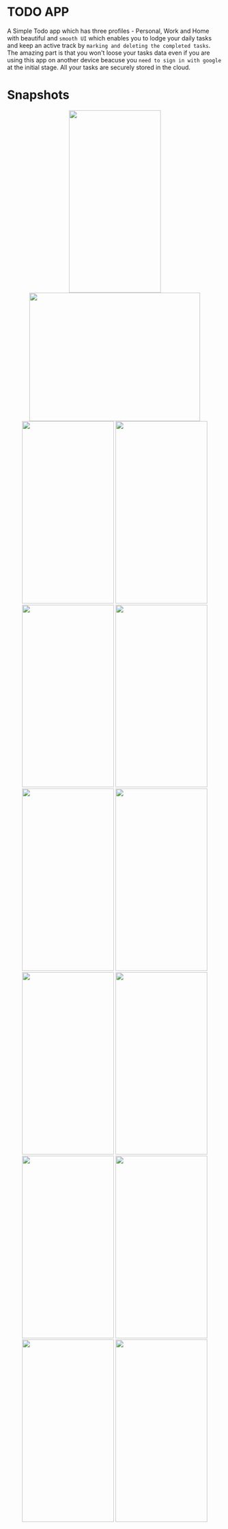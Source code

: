 # TODO APP
A Simple Todo app which has three profiles - Personal, Work and Home with beautiful and `smooth UI` which enables you to lodge your daily tasks and keep an active track by `marking and deleting the completed tasks`. 
The amazing part is that you won't loose your tasks data even if you are using this app on another device beacuse you `need to sign in with google` at the initial stage. All your tasks are securely stored in the cloud.

# Snapshots

<p float="left" align="center" margin="50px">
<img src='https://user-images.githubusercontent.com/73791635/152419558-a5f2d16b-ecad-43b0-887e-8d65c6fae42f.png' width=215 height=426>
  <img src='https://i.ibb.co/QkxY29h/Screenshot-1697049434.png' width=400 height=300>
<img src='https://user-images.githubusercontent.com/73791635/152419568-3db38d5c-59da-4ad2-a2f8-3cdceaf78774.png' width=215 height=426>
<img src='https://user-images.githubusercontent.com/73791635/152419584-c539cc79-2a21-4130-914c-df51aabf6e9a.png' width=215 height=426>
<img src='https://user-images.githubusercontent.com/73791635/152419603-b566e155-ec44-4e59-80f9-e520f9a5c86b.png' width=215 height=426>
  <img src='https://i.ibb.co/3knwgtS/ezgif-com-video-to-gif.gif' width=215 height=426>
<!-- <p style="padding-bottom:10"> -->
<img src='https://user-images.githubusercontent.com/73791635/152419617-1f53348e-0531-4fea-bfc9-f577476b78b7.png' width=215 height=426>
<img src='https://user-images.githubusercontent.com/73791635/152419632-81489d52-e551-42b4-a0d7-0736884d1e76.png' width=215 height=426>
<img src='https://user-images.githubusercontent.com/73791635/152419643-beef474d-27ab-4384-a14e-e0958a03a597.png' width=215 height=426>
<img src='https://user-images.githubusercontent.com/73791635/152419659-23461ee5-49b6-4cde-91f6-174a900e0888.png' width=215 height=426>
<!-- <p style="padding-bottom:10"> -->
<img src='https://user-images.githubusercontent.com/73791635/152419671-86798720-c326-45d7-9256-890ee5fce133.png' width=215 height=426>
<img src='https://user-images.githubusercontent.com/73791635/152419702-0b6a0728-a45e-4b92-be9f-06511abc8451.png' width=215 height=426>
<img src='https://user-images.githubusercontent.com/73791635/152419713-fd99d330-1b6a-46da-9324-0f38435c0714.png' width=215 height=426>
<img src='https://user-images.githubusercontent.com/73791635/152419724-b5d07262-1d44-449d-9a2f-b7197d98e760.png' width=215 height=426>

